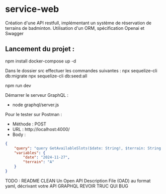 # service-web
Création d'une API restfull, implémentant un système de réservation de terrains de badminton. Utilisation d'un ORM, spécification Openai et Swagger

## Lancement du projet : 

npm install
docker-compose up -d

Dans le dossier src effectuer les commandes suivantes :
npx sequelize-cli db:migrate
npx sequelize-cli db:seed:all

npm run dev

Démarrer le serveur GraphQL : 
 - node graphql/server.js

Pour le tester sur Postman :
- Méthode : POST
- URL : http://localhost:4000/
- Body :
`````json
{
    "query": "query GetAvailableSlots($date: String!, $terrain: String!) { availableSlots(date: $date, terrain: $terrain) { time isAvailable } }",
    "variables": {
        "date": "2024-11-27",
        "terrain": "A"
    }
}
`````



TODO : 
README CLEAN
Un Open API Description File (OAD) au format yaml, décrivant votre API
GRAPHQL REVOIR TRUC QUI BUG